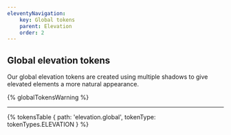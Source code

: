 ```yaml
---
eleventyNavigation:
    key: Global tokens
    parent: Elevation
    order: 2
---
```


## Global elevation tokens
Our global elevation tokens are created using multiple shadows to give elevated elements a more natural appearance.

{% globalTokensWarning %}

---

{% tokensTable {
  path: 'elevation.global',
  tokenType: tokenTypes.ELEVATION
} %}
